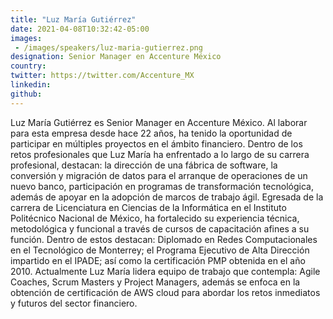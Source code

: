 ```yaml
---
title: "Luz María Gutiérrez"
date: 2021-04-08T10:32:42-05:00
images: 
 - /images/speakers/luz-maria-gutierrez.png
designation: Senior Manager en Accenture México
country: 
twitter: https://twitter.com/Accenture_MX 
linkedin: 
github: 
---
```


Luz María Gutiérrez es Senior Manager en Accenture México. Al laborar para esta empresa desde hace 22 años, ha tenido la oportunidad de participar en múltiples proyectos en el ámbito financiero. Dentro de los retos profesionales que Luz María ha enfrentado a lo largo de su carrera profesional, destacan: la dirección de una fábrica de software, la conversión y migración de datos para el arranque de operaciones de un nuevo banco, participación en programas de transformación tecnológica, además de apoyar en la adopción de marcos de trabajo ágil. Egresada de la carrera de Licenciatura en Ciencias de la Informática en el Instituto Politécnico Nacional de México, ha fortalecido su experiencia técnica, metodológica y funcional a través de cursos de capacitación afines a su función. Dentro de estos destacan: Diplomado en Redes Computacionales en el Tecnológico de Monterrey; el Programa Ejecutivo de Alta Dirección impartido en el IPADE; así como la certificación PMP obtenida en el año 2010. Actualmente Luz María lidera equipo de trabajo que contempla: Agile Coaches, Scrum Masters y Project Managers, además se enfoca en la obtención de certificación de AWS cloud para abordar los retos inmediatos y futuros del sector financiero.
